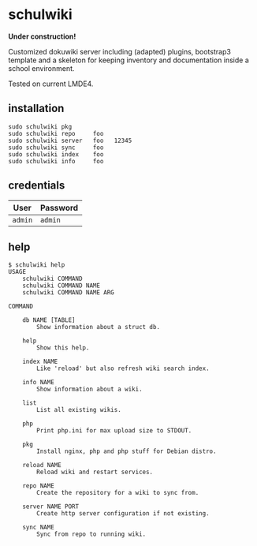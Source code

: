 # schulwiki

**Under construction!**

Customized dokuwiki server including (adapted) plugins, bootstrap3 template and a skeleton for keeping inventory and documentation inside a school environment.

Tested on current LMDE4.

## installation

    sudo schulwiki pkg
    sudo schulwiki repo     foo
    sudo schulwiki server   foo   12345
    sudo schulwiki sync     foo
    sudo schulwiki index    foo
    sudo schulwiki info     foo

## credentials

User    | Password
------- | -------------
`admin` | `admin`

## help

    $ schulwiki help
    USAGE
        schulwiki COMMAND
        schulwiki COMMAND NAME
        schulwiki COMMAND NAME ARG

    COMMAND

        db NAME [TABLE]
            Show information about a struct db.

        help
            Show this help.

        index NAME
            Like 'reload' but also refresh wiki search index.

        info NAME
            Show information about a wiki.

        list
            List all existing wikis.

        php
            Print php.ini for max upload size to STDOUT.

        pkg
            Install nginx, php and php stuff for Debian distro.

        reload NAME
            Reload wiki and restart services.

        repo NAME
            Create the repository for a wiki to sync from.

        server NAME PORT
            Create http server configuration if not existing.

        sync NAME
            Sync from repo to running wiki.
